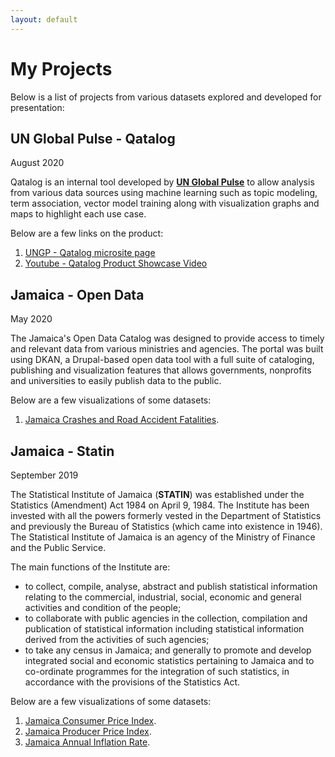 ```yaml
---
layout: default
---
```


# My Projects

Below is a list of projects from various datasets explored and developed for presentation:

## UN Global Pulse - Qatalog

August 2020

Qatalog is an internal tool developed by [**UN Global Pulse**](https://www.unglobalpulse.org/) to allow analysis from various data sources using machine learning such as topic modeling, term association, vector model training along with visualization graphs and maps to highlight each use case.


Below are a few links on the product:
1.  [UNGP - Qatalog microsite page](https://www.unglobalpulse.org/microsite/qatalog/)
2.  [Youtube - Qatalog Product Showcase Video](https://youtu.be/DY2fB_fusEM)

## Jamaica - Open Data

May 2020

The Jamaica's Open Data Catalog was designed to provide access to timely and relevant data from various ministries and agencies. The portal was built using DKAN, a Drupal-based open data tool with a full suite of cataloging, publishing and visualization features that allows governments, nonprofits and universities to easily publish data to the public.


Below are a few visualizations of some datasets:
1.  [Jamaica Crashes and Road Accident Fatalities](./Jamaica/Open_Data/index.html?option=crashes_and_road_accident_fatalities).

## Jamaica - Statin

September 2019

The Statistical Institute of Jamaica (**STATIN**) was established under the Statistics (Amendment) Act 1984 on April 9, 1984. The Institute has been invested with all the powers formerly vested in the Department of Statistics and previously the Bureau of Statistics (which came into existence in 1946). The Statistical Institute of Jamaica is an agency of the Ministry of Finance and the Public Service.

The main functions of the Institute are:

*   to collect, compile, analyse, abstract and publish statistical information relating to the commercial, industrial, social, economic and general activities and condition of the people;
*   to collaborate with public agencies in the collection, compilation and publication of statistical information including statistical information derived from the activities of such agencies;
*   to take any census in Jamaica; and generally to promote and develop integrated social and economic statistics pertaining to Jamaica and to co-ordinate programmes for the integration of such statistics, in accordance with the provisions of the Statistics Act.

Below are a few visualizations of some datasets:
1.  [Jamaica Consumer Price Index](./Jamaica/STATIN/jamaica-statin-cpi.html).
2.  [Jamaica Producer Price Index](./Jamaica/STATIN/jamaica-statin-ppi.html).
3.  [Jamaica Annual Inflation Rate](./Jamaica/STATIN/jamaica-statin-annual-inflation-rate.html).
